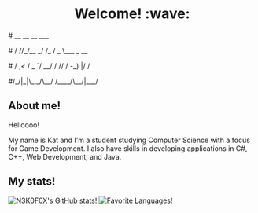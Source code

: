 <h1 align=center>Welcome! :wave:</h1>

<p>#   __ __     __    ___          </p>
<p>#  / //_/__ _/ /_  / _ \___ _  __ </p>
<p># / ,< / _ `/ __/ / // / -_) |/ / </p>
<p>#/_/|_|\_,_/\__/ /____/\__/|___/ </p>
  
  
## About me!

<p> Helloooo! </p>
<p> My name is Kat and I'm a student studying Computer Science with a focus for Game Development. I also have skills in developing applications in C#, C++, Web Development, and Java.</p>

## My stats!
[![N3K0F0X's GitHub stats!](https://github-readme-stats.vercel.app/api?username=N3K0F0X&show_icons=true&theme=rose_pine&rank_icon=github)](https://github.com/anuraghazra/github-readme-stats)
[![Favorite Languages!](https://github-readme-stats.vercel.app/api/top-langs/?username=N3K0F0X&theme=rose_pine)](https://github.com/anuraghazra/github-readme-stats)
